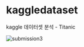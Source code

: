 # kaggledataset
kaggle 데이터셋 분석 - Titanic 

![submission3](https://user-images.githubusercontent.com/81725441/115826301-a0a81200-a445-11eb-8706-eaa95f617107.JPG)
